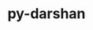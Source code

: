 ---
title: "py-darshan"
layout: cache
categories: [package, develop]
meta: {"compilers": ["gcc@11.4.0", "gcc@9.4.0", "intel-oneapi-compilers@2024.2.1"], "num_specs": 19, "num_specs_by_stack": {"e4s": 14, "e4s-oneapi": 4, "e4s-power": 1, "root": 19}, "oss": ["ubuntu20.04", "ubuntu22.04"], "platforms": ["linux"], "stacks": ["e4s", "e4s-oneapi", "e4s-power", "root"], "targets": ["ppc64le", "x86_64_v3"], "versions": ["3.4.6.0"]}
spec_details: [{"compiler": "gcc@11.4.0", "hash": "4zd53bw672wvmb2cr2xfdhcllt2cvaq2", "os": "ubuntu22.04", "platform": "linux", "size": "-", "stacks": ["e4s", "root"], "target": "x86_64_v3", "variants": ["build_system=python_pip"], "versions": ["3.4.6.0"]}, {"compiler": "gcc@11.4.0", "hash": "7agpn52tuyk5rrfi7dfdddjijkf7sxsi", "os": "ubuntu22.04", "platform": "linux", "size": "-", "stacks": ["e4s", "root"], "target": "x86_64_v3", "variants": ["build_system=python_pip"], "versions": ["3.4.6.0"]}, {"compiler": "intel-oneapi-compilers@2024.2.1", "hash": "ae5w7smqtozptkuhepwkismp5zc5didy", "os": "ubuntu22.04", "platform": "linux", "size": "-", "stacks": ["e4s-oneapi", "root"], "target": "x86_64_v3", "variants": ["build_system=python_pip"], "versions": ["3.4.6.0"]}, {"compiler": "gcc@11.4.0", "hash": "ftcj2y3tfnmmqlnrqbl6pyuyizz7tmil", "os": "ubuntu22.04", "platform": "linux", "size": "-", "stacks": ["e4s", "root"], "target": "x86_64_v3", "variants": ["build_system=python_pip"], "versions": ["3.4.6.0"]}, {"compiler": "gcc@9.4.0", "hash": "fz6ioc7ingcwrgiikvooqikmjapquql3", "os": "ubuntu20.04", "platform": "linux", "size": "-", "stacks": ["e4s-power", "root"], "target": "ppc64le", "variants": ["build_system=python_pip"], "versions": ["3.4.6.0"]}, {"compiler": "gcc@11.4.0", "hash": "ifhsr6req6mp2uotbxqvivitnpheotpu", "os": "ubuntu22.04", "platform": "linux", "size": "-", "stacks": ["e4s", "root"], "target": "x86_64_v3", "variants": ["build_system=python_pip"], "versions": ["3.4.6.0"]}, {"compiler": "gcc@11.4.0", "hash": "ikie7ecjpi72yixeluzflfky754bhk26", "os": "ubuntu22.04", "platform": "linux", "size": "-", "stacks": ["e4s", "root"], "target": "x86_64_v3", "variants": ["build_system=python_pip"], "versions": ["3.4.6.0"]}, {"compiler": "gcc@11.4.0", "hash": "jcoaoqpnavath5lhawljm4sglulaeol2", "os": "ubuntu22.04", "platform": "linux", "size": "-", "stacks": ["e4s", "root"], "target": "x86_64_v3", "variants": ["build_system=python_pip"], "versions": ["3.4.6.0"]}, {"compiler": "gcc@11.4.0", "hash": "kkjkouqoyxqushcxe2dsexoclxokwbqw", "os": "ubuntu22.04", "platform": "linux", "size": "-", "stacks": ["e4s", "root"], "target": "x86_64_v3", "variants": ["build_system=python_pip"], "versions": ["3.4.6.0"]}, {"compiler": "intel-oneapi-compilers@2024.2.1", "hash": "kx5grqa53ltwz65ptvdjx7gxe3ncocb3", "os": "ubuntu22.04", "platform": "linux", "size": "-", "stacks": ["e4s-oneapi", "root"], "target": "x86_64_v3", "variants": ["build_system=python_pip"], "versions": ["3.4.6.0"]}, {"compiler": "gcc@11.4.0", "hash": "ltgkcfqtdtwpbt6nahyzlk6vrwjwzths", "os": "ubuntu22.04", "platform": "linux", "size": "-", "stacks": ["e4s", "root"], "target": "x86_64_v3", "variants": ["build_system=python_pip"], "versions": ["3.4.6.0"]}, {"compiler": "gcc@11.4.0", "hash": "o72gzhhwdvpstohdhl4m5uq2wstzxtrt", "os": "ubuntu22.04", "platform": "linux", "size": "-", "stacks": ["e4s", "root"], "target": "x86_64_v3", "variants": ["build_system=python_pip"], "versions": ["3.4.6.0"]}, {"compiler": "gcc@11.4.0", "hash": "oazjbpayvyoj56qsv4zp2pmrvwuxz564", "os": "ubuntu22.04", "platform": "linux", "size": "-", "stacks": ["e4s", "root"], "target": "x86_64_v3", "variants": ["build_system=python_pip"], "versions": ["3.4.6.0"]}, {"compiler": "gcc@11.4.0", "hash": "pguav7moheeydk6bgftgwo7h2pzd26g5", "os": "ubuntu22.04", "platform": "linux", "size": "-", "stacks": ["e4s", "root"], "target": "x86_64_v3", "variants": ["build_system=python_pip"], "versions": ["3.4.6.0"]}, {"compiler": "intel-oneapi-compilers@2024.2.1", "hash": "phyr7nfntfhvuibmqxre4wdmd3tqx5ge", "os": "ubuntu22.04", "platform": "linux", "size": "-", "stacks": ["e4s-oneapi", "root"], "target": "x86_64_v3", "variants": ["build_system=python_pip"], "versions": ["3.4.6.0"]}, {"compiler": "gcc@11.4.0", "hash": "srucbyfx6swfs36j2h74bzpigjqloq7r", "os": "ubuntu22.04", "platform": "linux", "size": "-", "stacks": ["e4s", "root"], "target": "x86_64_v3", "variants": ["build_system=python_pip"], "versions": ["3.4.6.0"]}, {"compiler": "gcc@11.4.0", "hash": "ugslzvjq43unsujcy5qc4ofo2t2jy6ps", "os": "ubuntu22.04", "platform": "linux", "size": "-", "stacks": ["e4s", "root"], "target": "x86_64_v3", "variants": ["build_system=python_pip"], "versions": ["3.4.6.0"]}, {"compiler": "gcc@11.4.0", "hash": "vqmkp7i2j72y235km5pdmtkdmk6y3cnp", "os": "ubuntu22.04", "platform": "linux", "size": "-", "stacks": ["e4s", "root"], "target": "x86_64_v3", "variants": ["build_system=python_pip"], "versions": ["3.4.6.0"]}, {"compiler": "intel-oneapi-compilers@2024.2.1", "hash": "yk2pnhgjsn2lvgl4cbjsf5342uudbm2w", "os": "ubuntu22.04", "platform": "linux", "size": "-", "stacks": ["e4s-oneapi", "root"], "target": "x86_64_v3", "variants": ["build_system=python_pip"], "versions": ["3.4.6.0"]}]
---